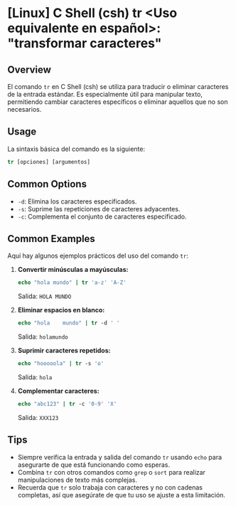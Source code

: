 # [Linux] C Shell (csh) tr <Uso equivalente en español>: "transformar caracteres"

## Overview
El comando `tr` en C Shell (csh) se utiliza para traducir o eliminar caracteres de la entrada estándar. Es especialmente útil para manipular texto, permitiendo cambiar caracteres específicos o eliminar aquellos que no son necesarios.

## Usage
La sintaxis básica del comando es la siguiente:

```csh
tr [opciones] [argumentos]
```

## Common Options
- `-d`: Elimina los caracteres especificados.
- `-s`: Suprime las repeticiones de caracteres adyacentes.
- `-c`: Complementa el conjunto de caracteres especificado.

## Common Examples
Aquí hay algunos ejemplos prácticos del uso del comando `tr`:

1. **Convertir minúsculas a mayúsculas:**
   ```csh
   echo "hola mundo" | tr 'a-z' 'A-Z'
   ```
   Salida: `HOLA MUNDO`

2. **Eliminar espacios en blanco:**
   ```csh
   echo "hola    mundo" | tr -d ' '
   ```
   Salida: `holamundo`

3. **Suprimir caracteres repetidos:**
   ```csh
   echo "hooooola" | tr -s 'o'
   ```
   Salida: `hola`

4. **Complementar caracteres:**
   ```csh
   echo "abc123" | tr -c '0-9' 'X'
   ```
   Salida: `XXX123`

## Tips
- Siempre verifica la entrada y salida del comando `tr` usando `echo` para asegurarte de que está funcionando como esperas.
- Combina `tr` con otros comandos como `grep` o `sort` para realizar manipulaciones de texto más complejas.
- Recuerda que `tr` solo trabaja con caracteres y no con cadenas completas, así que asegúrate de que tu uso se ajuste a esta limitación.